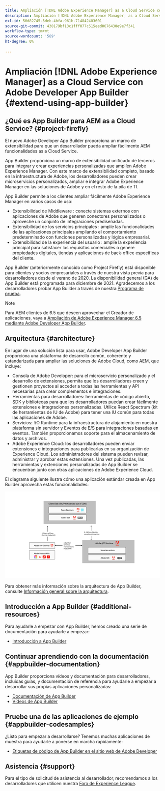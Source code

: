 ```yaml
---
title: Ampliación [!DNL Adobe Experience Manager] as a Cloud Service con Adobe Developer App Builder.
description: Ampliación [!DNL Adobe Experience Manager] as a Cloud Service con Adobe Developer App Builder.
exl-id: 50d82745-5deb-4bfa-961b-714842403601
source-git-commit: 430179bf13c1fff077c515eed0676430e9e7f341
workflow-type: tm+mt
source-wordcount: '589'
ht-degree: 0%

---
```


# Ampliación [!DNL Adobe Experience Manager] as a Cloud Service con Adobe Developer App Builder {#extend-using-app-builder}

## ¿Qué es App Builder para AEM as a Cloud Service? {#project-firefly}

El nuevo Adobe Developer App Builder proporciona un marco de extensibilidad para que un desarrollador pueda ampliar fácilmente AEM funcionalidades as a Cloud Service.

App Builder proporciona un marco de extensibilidad unificado de terceros para integrar y crear experiencias personalizadas que amplíen Adobe Experience Manager. Con este marco de extensibilidad completo, basado en la infraestructura de Adobe, los desarrolladores pueden crear microservicios personalizados, ampliar e integrar Adobe Experience Manager en las soluciones de Adobe y en el resto de la pila de TI.

App Builder permite a los clientes ampliar fácilmente Adobe Experience Manager en varios casos de uso:

* Extensibilidad de Middleware : conecte sistemas externos con aplicaciones de Adobe que generen conectores personalizados o aproveche un conjunto de integraciones prediseñadas.
* Extensibilidad de los servicios principales : amplíe las funcionalidades de las aplicaciones principales ampliando el comportamiento predeterminado con funciones personalizadas y lógica empresarial.
* Extensibilidad de la experiencia del usuario : amplíe la experiencia principal para satisfacer los requisitos comerciales o genere propiedades digitales, tiendas y aplicaciones de back-office específicas del cliente.

App Builder (anteriormente conocido como Project Firefly) está disponible para clientes y socios empresariales a través de nuestra vista previa para desarrolladores desde el verano de 2020. La disponibilidad general (GA) de App Builder está programada para diciembre de 2021. Agradecemos a los desarrolladores probar App Builder a través de nuestra [Programa de prueba](https://adobe.ly/appbuilder-trial).

>[!NOTE]
>
> Para AEM clientes de 6.5 que deseen aprovechar el Creador de aplicaciones, vaya a [Ampliación de Adobe Experience Manager 6.5 mediante Adobe Developer App Builder](https://experienceleague.adobe.com/docs/experience-manager-65/developing/extending-aem/app-builder.html).

## Arquitectura {#architecture}

En lugar de una solución lista para usar, Adobe Developer App Builder proporciona una plataforma de desarrollo común, coherente y estandarizada para ampliar las soluciones de Adobe Cloud, como AEM, que incluye:

* Consola de Adobe Developer: para el microservicio personalizado y el desarrollo de extensiones, permita que los desarrolladores creen y gestionen proyectos al acceder a todas las herramientas y API necesarias para crear complementos e integraciones.
* Herramientas para desarrolladores: herramientas de código abierto, SDK y bibliotecas para que los desarrolladores puedan crear fácilmente extensiones e integraciones personalizadas. Utilice React Spectrum (kit de herramientas de IU de Adobe) para tener una IU común para todas las aplicaciones de Adobe.
* Servicios: I/O Runtime para la infraestructura de alojamiento en nuestra plataforma sin servidor y Eventos de E/S para integraciones basadas en eventos. También proporcionamos soporte para el almacenamiento de datos y archivos.
* Adobe Experience Cloud: los desarrolladores pueden enviar extensiones e integraciones para publicarlas en su organización de Experience Cloud. Los administradores del sistema pueden revisar, administrar y aprobar estas extensiones. Una vez publicadas, las herramientas y extensiones personalizadas de App Builder se encuentran junto con otras aplicaciones de Adobe Experience Cloud.

El diagrama siguiente ilustra cómo una aplicación estándar creada en App Builder aprovecha estas funcionalidades:

![Arquitectura](/help/implementing/developing/extending/assets/firefly-architecture.jpg)

Para obtener más información sobre la arquitectura de App Builder, consulte [Información general sobre la arquitectura](https://www.adobe.io/app-builder/docs/guides/).

## Introducción a App Builder {#additional-resources}

Para ayudarle a empezar con App Builder, hemos creado una serie de documentación para ayudarle a empezar:

* [Introducción a App Builder](https://www.adobe.io/app-builder/docs/getting_started/)

## Continuar aprendiendo con la documentación {#appbuilder-documentation}

App Builder proporciona vídeos y documentación para desarrolladores, incluidas guías, y documentación de referencia para ayudarle a empezar a desarrollar sus propias aplicaciones personalizadas:

* [Documentación de App Builder](https://www.adobe.io/app-builder/docs/overview/)
* [Vídeos de App Builder](https://www.youtube.com/playlist?list=PLcVEYUqU7VRfDij-Jbjyw8S8EzW073F_o)

## Pruebe una de las aplicaciones de ejemplo {#appbuilder-codesamples}

¿Listo para empezar a desarrollarse? Tenemos muchas aplicaciones de muestra para ayudarle a ponerse en marcha rápidamente:

* [Etiquetas de código de App Builder en el sitio web de Adobe Developer](https://www.adobe.io/app-builder/docs/resources/)

## Asistencia {#support}

Para el tipo de solicitud de asistencia al desarrollador, recomendamos a los desarrolladores que utilicen nuestra [Foro de Experience League](https://experienceleaguecommunities.adobe.com/t5/project-firefly/ct-p/project-firefly).
